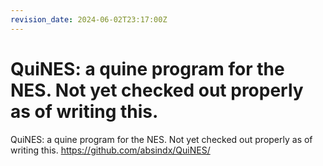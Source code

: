 ```yaml
---
revision_date: 2024-06-02T23:17:00Z
---
```

# QuiNES: a quine program for the NES. Not yet checked out properly as of writing this.
QuiNES: a quine program for the NES. Not yet checked out properly as of writing this.
https://github.com/absindx/QuiNES/